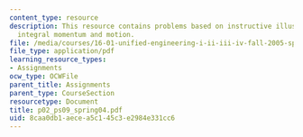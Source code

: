 ```yaml
---
content_type: resource
description: This resource contains problems based on instructive illustration of
  integral momentum and motion.
file: /media/courses/16-01-unified-engineering-i-ii-iii-iv-fall-2005-spring-2006/8caa0db1aecea5c145c3e2984e331cc6_p02_ps09_spring04.pdf
file_type: application/pdf
learning_resource_types:
- Assignments
ocw_type: OCWFile
parent_title: Assignments
parent_type: CourseSection
resourcetype: Document
title: p02_ps09_spring04.pdf
uid: 8caa0db1-aece-a5c1-45c3-e2984e331cc6
---
```

